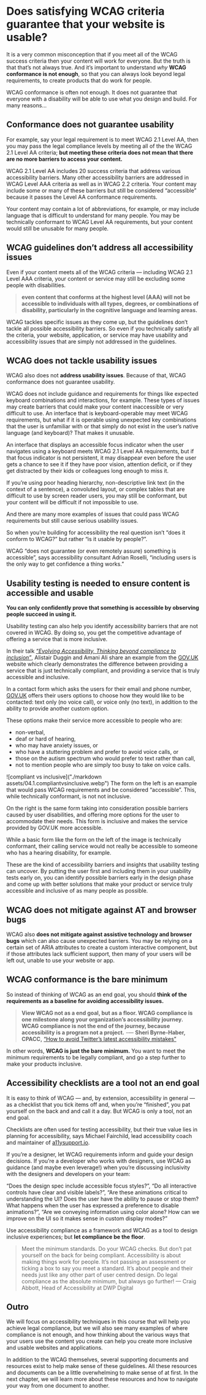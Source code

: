 # Does satisfying WCAG criteria guarantee that your website is usable?

It is a very common misconception that if you meet all of the WCAG success criteria then your content will work for everyone. But the truth is that that’s not always true. And it’s important to understand _why_ **WCAG conformance is not enough**, so that you can always look beyond legal requirements, to create products that do work for people.

WCAG conformance is often not enough. It does not guarantee that everyone with a disability will be able to use what you design and build. For many reasons…

## Conformance does not guarantee usability

For example, say your legal requirement is to meet WCAG 2.1 Level AA, then you may pass the legal compliance levels by meeting all of the the WCAG 2.1 Level AA criteria; **but meeting these criteria does not mean that there are no more barriers to access your content.**

WCAG 2.1 Level AA includes 20 success criteria that address various accessibility barriers. Many other accessibility barriers are addressed in WCAG Level AAA criteria as well as in WCAG 2.2 criteria. Your content may include some or many of these barriers but still be considered “accessible” because it passes the Level AA conformance requirements.

Your content may contain a lot of abbreviations, for example, or may include language that is difficult to understand for many people. You may be technically conformant to WCAG Level AA requirements, but your content would still be unusable for many people.

## WCAG guidelines don’t address all accessibility issues

Even if your content meets all of the WCAG criteria — including WCAG 2.1 Level AAA criteria, your content or service may still be excluding some people with disabilities.

> **even content that conforms at the highest level (AAA) will not be accessible to individuals with all types, degrees, or combinations of disability, particularly in the cognitive language and learning areas.**

WCAG tackles specific issues as they come up, but the guidelines don’t tackle all possible accessibility barriers. So even if you technically satisfy all the criteria, your website, application, or service may have usability and accessibility issues that are simply not addressed in the guidelines.

## WCAG does not tackle usability issues

WCAG also does not **address usability issues**. Because of that, WCAG conformance does not guarantee usability.

WCAG does not include guidance and requirements for things like expected keyboard combinations and interactions, for example. These types of issues may create barriers that could make your content inaccessible or very difficult to use. An interface that is keyboard-operable may meet WCAG requirements, but what if it is operable using unexpected key combinations that the user is unfamiliar with or that simply do not exist in the user’s native language (and keyboard)? That makes it unusable.

An interface that displays an accessible focus indicator when the user navigates using a keyboard meets WCAG 2.1 Level AA requirements, but if that focus indicator is not persistent, it may disappear even before the user gets a chance to see it if they have poor vision, attention deficit, or if they get distracted by their kids or colleagues long enough to miss it.

If you’re using poor heading hierarchy, non-descriptive link text (in the context of a sentence), a convoluted layout, or complex tables that are difficult to use by screen reader users, you may still be conformant, but your content will be difficult if not impossible to use.

And there are many more examples of issues that could pass WCAG requirements but still cause serious usability issues.

So when you’re building for accessibility the real question isn’t “does it conform to WCAG?” but rather “is it usable by people?”.

WCAG “does not guarantee (or even remotely assure) something is accessible”, says accessibility consultant Adrian Roselli, “including users is the only way to get confidence a thing works.”

## Usability testing is needed to ensure content is accessible and usable

**You can only confidently prove that something is accessible by observing people succeed in using it.**

Usability testing can also help you identify accessibility barriers that are not covered in WCAG. By doing so, you get the competitive advantage of offering a service that is more inclusive.

In their talk _[“Evolving Accessibility, Thinking beyond compliance to inclusion”](https://www.youtube.com/watch?v=k_5UCulGkEg)_, Alistair Duggin and Amani Ali share an example from the [GOV.UK](http://gov.uk/) website which clearly demonstrates the difference between providing a service that is just technically compliant, and providing a service that is truly accessible and inclusive.

In a contact form which asks the users for their email and phone number, [GOV.UK](http://gov.uk/) offers their users options to choose how they would like to be contacted: text only (no voice call), or voice only (no text), in addition to the ability to provide another custom option.

These options make their service more accessible to people who are:

- non-verbal,
- deaf or hard of hearing,
- who may have anxiety issues, or
- who have a stuttering problem and prefer to avoid voice calls, or
- those on the autism spectrum who would prefer to text rather than call,
- not to mention people who are simply too busy to take on voice calls.

![compliant vs inclusive]("./markdown assets/04.1.compliantvsinclusive.webp")
The form on the left is an example that would pass WCAG requirements and be considered “accessible”. This, while technically conformant, is not not inclusive.

On the right is the same form taking into consideration possible barriers caused by user disabilities, and offering more options for the user to accommodate their needs. This form is inclusive and makes the service provided by GOV.UK more accessible.

While a basic form like the form on the left of the image is technically conformant, their calling service would not really be accessible to someone who has a hearing disability, for example.

These are the kind of accessibility barriers and insights that usability testing can uncover. By putting the user first and including them in your usability tests early on, you can identify possible barriers early in the design phase and come up with better solutions that make your product or service truly accessible and inclusive of as many people as possible.

## WCAG does not mitigate against AT and browser bugs

WCAG also **does not mitigate against assistive technology and browser bugs** which can also cause unexpected barriers. You may be relying on a certain set of ARIA attributes to create a custom interactive component, but if those attributes lack sufficient support, then many of your users will be left out, unable to use your website or app.

## WCAG conformance is the bare minimum

So instead of thinking of WCAG as an end goal, you should **think of the requirements as a baseline for avoiding accessibility issues.**

> **View WCAG not as a end goal, but as a floor. WCAG compliance is one milestone along your organization’s accessibility journey. WCAG compliance is not the end of the journey, because accessibility is a program not a project.** -— **Sheri Byrne-Haber, CPACC,** [“How to avoid Twitter’s latest accessibility mistakes”](https://uxdesign.cc/how-to-avoid-twitters-latest-accessibility-mistakes-e0910f9f0ae7)

In other words, **WCAG is just the bare minimum.** You want to meet the minimum requirements to be legally compliant, and go a step further to make your products inclusive.

## Accessibility checklists are a tool not an end goal

It is easy to think of WCAG — and, by extension, accessibility in general — as a checklist that you tick items off and, when you’re “finished”, you pat yourself on the back and and call it a day. But WCAG is only a tool, not an end goal.

Checklists are often used for testing accessibility, but their true value lies in planning for accessibility, says Michael Fairchild, lead accessibility coach and maintainer of [a11ysupport.io](http://a11ysupport.io/).

If you’re a designer, let WCAG requirements inform and guide your design decisions. If you’re a developer who works with designers, use WCAG as guidance (and maybe even leverage!) when you’re discussing inclusivity with the designers and developers on your team:

“Does the design spec include accessible focus styles?”, “Do all interactive controls have clear and visible labels?”, “Are these animations critical to understanding the UI? Does the user have the ability to pause or stop them? What happens when the user has expressed a preference to disable animations?”, “Are we conveying information using color alone? How can we improve on the UI so it makes sense in custom display modes?”

Use accessibility compliance as a framework and WCAG as a tool to design inclusive experiences; but **let compliance be the floor**.

> Meet the minimum standards. Do your WCAG checks. But don’t pat yourself on the back for being compliant. Accessibility is about making things work for people. It’s not passing an assessment or ticking a box to say you meet a standard. It’s about people and their needs just like any other part of user centred design. Do legal compliance as the absolute minimum, but always go further! — Craig Abbott, Head of Accessibility at DWP Digital

## Outro

We will focus on accessibility techniques in this course that will help you achieve legal compliance, but we will also see many examples of where compliance is not enough, and how thinking about the various ways that your users use the content you create can help you create more inclusive and usable websites and applications.

In addition to the WCAG themselves, several supporting documents and resources exist to help make sense of these guidelines. All these resources and documents can be a little overwhelming to make sense of at first. In the next chapter, we will learn more about these resources and how to navigate your way from one document to another.
